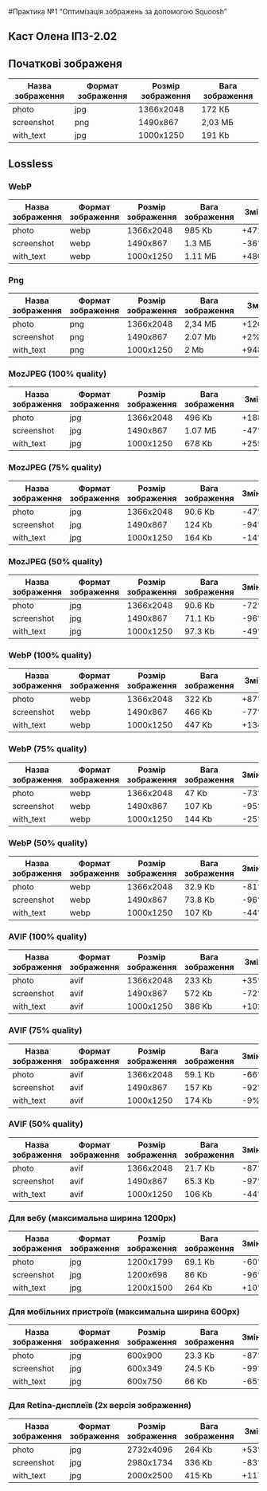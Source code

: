 #Практика №1 “Оптимізація зображень за допомогою Squoosh”
## Каст Олена ІПЗ-2.02
## Початкові зображеня

| Назва зображення | Формат зображення | Розмір зображення | Вага зображення |
|------------------|-------------------|-------------------|-----------------|
| photo            | jpg               | 1366x2048         | 172 КБ          |
| screenshot       | png               | 1490x867          | 2,03 МБ         |
| with_text        | jpg               | 1000x1250         | 191 Kb          |

## Lossless

### WebP

| Назва зображення | Формат зображення | Розмір зображення | Вага зображення | Зміна   |
|------------------|-------------------|-------------------|-----------------|---------|
| photo            | webp              | 1366x2048         | 985 Kb          | +471%   |
| screenshot       | webp              | 1490x867          | 1.3 МБ          | -36%    |
| with_text        | webp              | 1000x1250         | 1.11 МБ         | +480%   |

### Png

| Назва зображення | Формат зображення | Розмір зображення | Вага зображення | Зміна |
|------------------|-------------------|-------------------|-----------------|-------|
| photo            | png               | 1366x2048         | 2,34 МБ         | +1263%|
| screenshot       | png               | 1490x867          | 2.07 Mb         | +2%   |
| with_text        | png               | 1000x1250         | 2 Mb            | +948% |

### MozJPEG (100% quality)

| Назва зображення | Формат зображення | Розмір зображення | Вага зображення | Зміна |
|------------------|-------------------|-------------------|-----------------|-------|
| photo            | jpg               | 1366x2048         | 496 Kb          | +188% |
| screenshot       | jpg               | 1490x867          | 1.07 МБ         | -47%  |
| with_text        | jpg               | 1000x1250         | 678 Kb          | +255% |

### MozJPEG (75% quality)

| Назва зображення | Формат зображення | Розмір зображення | Вага зображення | Зміна |
|------------------|-------------------|-------------------|-----------------|-------|
| photo            | jpg               | 1366x2048         | 90.6 Kb         | -47% |
| screenshot       | jpg               | 1490x867          | 124 Kb          | -94% |
| with_text        | jpg               | 1000x1250         | 164 Kb          | -14% |

### MozJPEG (50% quality)

| Назва зображення | Формат зображення | Розмір зображення | Вага зображення | Зміна |
|------------------|-------------------|-------------------|-----------------|-------|
| photo            | jpg               | 1366x2048         | 90.6 Kb         | -72% |
| screenshot       | jpg               | 1490x867          | 71.1 Kb         | -96% |
| with_text        | jpg               | 1000x1250         | 97.3 Kb         | -49% |

### WebP (100% quality)

| Назва зображення | Формат зображення | Розмір зображення | Вага зображення | Зміна |
|------------------|-------------------|-------------------|-----------------|-------|
| photo            | webp              | 1366x2048         | 322 Kb          | +87%  |
| screenshot       | webp              | 1490x867          | 466 Kb          | -77%  |
| with_text        | webp              | 1000x1250         | 447 Kb          | +134% |

### WebP (75% quality)

| Назва зображення | Формат зображення | Розмір зображення | Вага зображення | Зміна |
|------------------|-------------------|-------------------|-----------------|-------|
| photo            | webp              | 1366x2048         | 47 Kb           | -73%  |
| screenshot       | webp              | 1490x867          | 107 Kb          | -95%  |
| with_text        | webp              | 1000x1250         | 144 Kb          | -25%  |

### WebP (50% quality)

| Назва зображення | Формат зображення | Розмір зображення | Вага зображення | Зміна |
|------------------|-------------------|-------------------|-----------------|-------|
| photo            | webp              | 1366x2048         | 32.9 Kb         | -81%  |
| screenshot       | webp              | 1490x867          | 73.8 Kb         | -96%  |
| with_text        | webp              | 1000x1250         | 107 Kb          | -44%  |

### AVIF (100% quality)

| Назва зображення | Формат зображення | Розмір зображення | Вага зображення | Зміна |
|------------------|-------------------|-------------------|-----------------|-------|
| photo            | avif              | 1366x2048         | 233 Kb          | +35%  |
| screenshot       | avif              | 1490x867          | 572 Kb          | -72%  |
| with_text        | avif              | 1000x1250         | 386 Kb          | +102% |

### AVIF (75% quality)

| Назва зображення | Формат зображення | Розмір зображення | Вага зображення | Зміна |
|------------------|-------------------|-------------------|-----------------|-------|
| photo            | avif              | 1366x2048         | 59.1 Kb         | -66%  |
| screenshot       | avif              | 1490x867          | 157 Kb          | -92%  |
| with_text        | avif              | 1000x1250         | 174 Kb          | -9%   |

### AVIF (50% quality)

| Назва зображення | Формат зображення | Розмір зображення | Вага зображення | Зміна |
|------------------|-------------------|-------------------|-----------------|-------|
| photo            | avif              | 1366x2048         | 21.7 Kb         | -87%  |
| screenshot       | avif              | 1490x867          | 65.3 Kb         | -97%  |
| with_text        | avif              | 1000x1250         | 106 Kb          | -44%  |

### Для вебу (максимальна ширина 1200px)

| Назва зображення | Формат зображення | Розмір зображення | Вага зображення | Зміна |
|------------------|-------------------|-------------------|-----------------|-------|
| photo            | jpg               | 1200x1799         | 69.1 Kb         | -60%  |
| screenshot       | jpg               | 1200x698          | 86 Kb           | -96%  |
| with_text        | jpg               | 1200x1500         | 264 Kb          | +10%  |

### Для мобільних пристроїв (максимальна ширина 600px)

| Назва зображення | Формат зображення | Розмір зображення | Вага зображення | Зміна |
|------------------|-------------------|-------------------|-----------------|-------|
| photo            | jpg               | 600x900           | 23.3 Kb         | -87%  |
| screenshot       | jpg               | 600x349           | 24.5 Kb         | -99%  |
| with_text        | jpg               | 600x750           | 66 Kb           | -65%  |

### Для Retina-дисплеїв (2x версія зображення)

| Назва зображення | Формат зображення | Розмір зображення | Вага зображення | Зміна |
|------------------|-------------------|-------------------|-----------------|-------|
| photo            | jpg               | 2732x4096         | 264 Kb          | +53%  |
| screenshot       | jpg               | 2980x1734         | 336 Kb          | -83%  |
| with_text        | jpg               | 2000x2500         | 415 Kb          | +117% |














